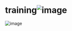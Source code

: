 # training![image](https://user-images.githubusercontent.com/96520644/147067018-fb24a13c-7b93-4764-a4c5-ca645c57543a.png)
![image](https://user-images.githubusercontent.com/96520644/147067091-64ff8e25-142e-4082-9a65-8a87822f7c8d.png)
